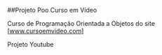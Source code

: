 ##Projeto Poo Curso em Vídeo

Curso de Programação Orientada a Objetos do site [www.cursoemvideo.com]

Projeto Youtube
